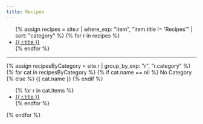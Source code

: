 ```yaml
---
title: Recipes
---
```


<ul class="index">
{% assign recipes = site.r | where_exp: "item", "item.title != 'Recipes'" | sort: "category" %}
{% for r in recipes %}
  <li><a href="{{ r.url }}">{{ r.title }}</a></li>
{% endfor %}
</ul>

---

{% assign recipesByCategory = site.r | group_by_exp: "r", "r.category" %}
{% for cat in recipesByCategory %}
{% if cat.name == nil %}
No Category
{% else %}
{{ cat.name }}
{% endif %}
<ul class="index">
{% for r in cat.items %}
<li><a href="{{ r.url }}">{{ r.title }}</a></li>
{% endfor %}
</ul>
{% endfor %}

